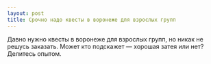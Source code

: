 ```yaml
---
layout: post 
title: Срочно надо квесты в воронеже для взрослых групп 
--- 
```

Давно нужно квесты в воронеже для взрослых групп, но никак не решусь заказать. Может кто подскажет — хорошая затея или нет? Делитесь опытом.